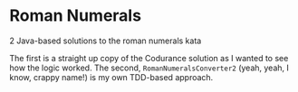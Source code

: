 # Roman Numerals
2 Java-based solutions to the roman numerals kata

The first is a straight up copy of the Codurance solution as I wanted to see how the logic worked. The second, `RomanNumeralsConverter2` (yeah, yeah, I know, crappy name!) is my own TDD-based approach.
